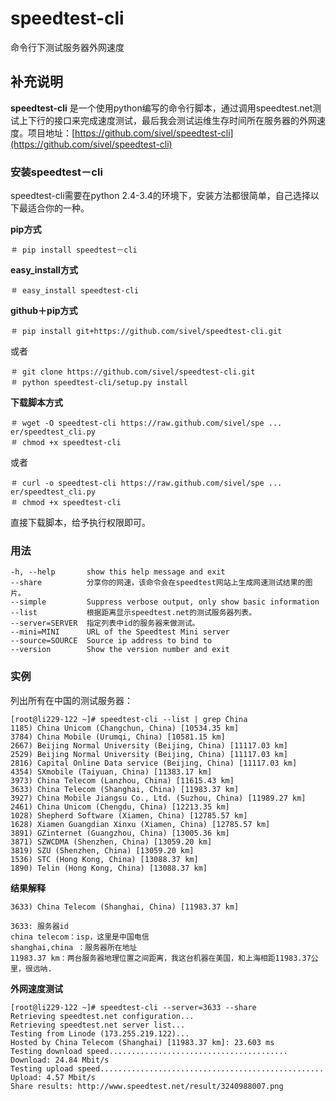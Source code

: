 # speedtest-cli

命令行下测试服务器外网速度

## 补充说明

**speedtest-cli** 是一个使用python编写的命令行脚本，通过调用speedtest.net测试上下行的接口来完成速度测试，最后我会测试运维生存时间所在服务器的外网速度。项目地址：[https://github.com/sivel/speedtest-cli](https://github.com/sivel/speedtest-cli)

### 安装speedtest－cli

speedtest-cli需要在python 2.4-3.4的环境下，安装方法都很简单，自己选择以下最适合你的一种。

**pip方式**

```text
＃ pip install speedtest－cli
```

**easy\_install方式**

```text
＃ easy_install speedtest-cli
```

**github＋pip方式**

```text
＃ pip install git+https://github.com/sivel/speedtest-cli.git
```

或者

```text
＃ git clone https://github.com/sivel/speedtest-cli.git
＃ python speedtest-cli/setup.py install
```

**下载脚本方式**

```text
＃ wget -O speedtest-cli https://raw.github.com/sivel/spe ... er/speedtest_cli.py
＃ chmod +x speedtest-cli
```

或者

```text
＃ curl -o speedtest-cli https://raw.github.com/sivel/spe ... er/speedtest_cli.py
＃ chmod +x speedtest-cli
```

直接下载脚本，给予执行权限即可。

### 用法

```text
-h, --help       show this help message and exit
--share          分享你的网速，该命令会在speedtest网站上生成网速测试结果的图片。
--simple         Suppress verbose output, only show basic information
--list           根据距离显示speedtest.net的测试服务器列表。
--server=SERVER  指定列表中id的服务器来做测试。
--mini=MINI      URL of the Speedtest Mini server
--source=SOURCE  Source ip address to bind to
--version        Show the version number and exit
```

### 实例

列出所有在中国的测试服务器：

```text
[root@li229-122 ~]# speedtest-cli --list | grep China
1185) China Unicom (Changchun, China) [10534.35 km]
3784) China Mobile (Urumqi, China) [10581.15 km]
2667) Beijing Normal University (Beijing, China) [11117.03 km]
2529) Beijing Normal University (Beijing, China) [11117.03 km]
2816) Capital Online Data service (Beijing, China) [11117.03 km]
4354) SXmobile (Taiyuan, China) [11383.17 km]
3973) China Telecom (Lanzhou, China) [11615.43 km]
3633) China Telecom (Shanghai, China) [11983.37 km]
3927) China Mobile Jiangsu Co., Ltd. (Suzhou, China) [11989.27 km]
2461) China Unicom (Chengdu, China) [12213.35 km]
1028) Shepherd Software (Xiamen, China) [12785.57 km]
1628) Xiamen Guangdian Xinxu (Xiamen, China) [12785.57 km]
3891) GZinternet (Guangzhou, China) [13005.36 km]
3871) SZWCDMA (Shenzhen, China) [13059.20 km]
3819) SZU (Shenzhen, China) [13059.20 km]
1536) STC (Hong Kong, China) [13088.37 km]
1890) Telin (Hong Kong, China) [13088.37 km]
```

**结果解释**

```text
3633) China Telecom (Shanghai, China) [11983.37 km]
```

```text
3633: 服务器id
china telecom：isp，这里是中国电信
shanghai,china ：服务器所在地址
11983.37 km：两台服务器地理位置之间距离，我这台机器在美国，和上海相距11983.37公里，很远呐.
```

**外网速度测试**

```text
[root@li229-122 ~]# speedtest-cli --server=3633 --share
Retrieving speedtest.net configuration...
Retrieving speedtest.net server list...
Testing from Linode (173.255.219.122)...
Hosted by China Telecom (Shanghai) [11983.37 km]: 23.603 ms
Testing download speed........................................
Download: 24.84 Mbit/s
Testing upload speed..................................................
Upload: 4.57 Mbit/s
Share results: http://www.speedtest.net/result/3240988007.png
```

